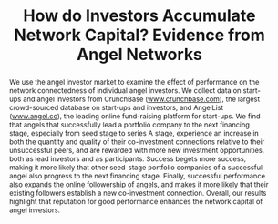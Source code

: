 ---
layout: article
comments: true
title: How do Investors Accumulate Network Capital? Evidence from Angel Networks
excerpt: Angels that successfully lead a portfolio company to the next financing stage gain more co-investment connections relative to their unsuccessful peers, and are rewarded with more new investment opportunities.
link: http://www.bauer.uh.edu/yerramilli/VenugopalYerramilli.pdf
source:  Paris December 2016 Finance Meeting EUROFIDAI - AFFI. 
authors:
  - name: Buvaneshwaran Venugopal
    affiliation: University of Houston
  - name: Vijay Yerramilli
    affiliation: University of Houston
abstract: We use the angel investor market to examine the effect of performance on the network connectedness of individual angel investors. We collect data on start-ups and angel investors from CrunchBase (www.crunchbase.com), the largest crowd-sourced database on start-ups and investors, and AngelList (www.angel.co), the leading online fund-raising platform for start-ups. We find that angels that successfully lead a portfolio company to the next financing stage, especially from seed stage to series A stage, experience an increase in both the quantity and quality of their co-investment connections relative to their unsuccessful peers, and are rewarded with more new investment opportunities, both as lead investors and as participants. Success begets more success, making it more likely that other seed-stage portfolio companies of a successful angel also progress to the next financing stage. Finally, successful performance also expands the online followership of angels, and makes it more likely that their existing followers establish a new co-investment connection. Overall, our results highlight that reputation for good performance enhances the network capital of angel investors.
---